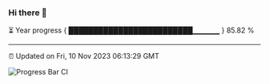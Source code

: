 ### Hi there 👋

⏳ Year progress { █████████████████████████▁▁▁▁▁ } 85.82 %

---

⏰ Updated on Fri, 10 Nov 2023 06:13:29 GMT

![Progress Bar CI](https://github.com/liununu/liununu/workflows/Progress%20Bar%20CI/badge.svg)
